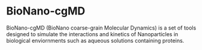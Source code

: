BioNano-cgMD
============

BioNano-cgMD (BioNano coarse-grain Molecular Dynamics) is a set of tools designed to simulate the interactions and kinetics of Nanoparticles in biological enviornments such as aqueous solutions containing proteins.
